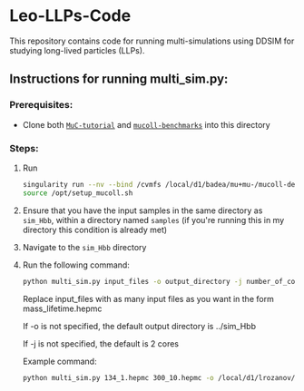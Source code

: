 # Leo-LLPs-Code

This repository contains code for running multi-simulations using DDSIM for studying long-lived particles (LLPs).

## Instructions for running multi_sim.py:

### Prerequisites:
- Clone both [`MuC-tutorial`](https://github.com/MuonColliderSoft/MuC-Tutorial) and [`mucoll-benchmarks`](https://github.com/MuonColliderSoft/mucoll-benchmarks/tree/main) into this directory


### Steps:
1. Run
    ```bash
    singularity run --nv --bind /cvmfs /local/d1/badea/mu+mu-/mucoll-deploy.sif     
    source /opt/setup_mucoll.sh
    ```
2. Ensure that you have the input samples in the same directory as `sim_Hbb`, within a directory named `samples` (if you're running this in my directory this condition is already met)
3. Navigate to the `sim_Hbb` directory
4. Run the following command:

   ```bash
   python multi_sim.py input_files -o output_directory -j number_of_cores
   ```
   Replace input_files with as many input files as you want in the form mass_lifetime.hepmc

   If -o is not specified, the default output directory is ../sim_Hbb
   
   If -j is not specified, the default is 2 cores
   
   Example command:
   ```bash
   python multi_sim.py 134_1.hepmc 300_10.hepmc -o /local/d1/lrozanov/mucoll-tutorial-2023/sim_Hbb -j 2
   ```

